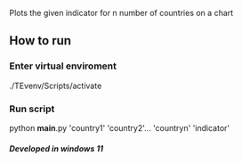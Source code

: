 Plots the given indicator for n number of countries on a chart
## How to run
### Enter virtual enviroment
./TEvenv/Scripts/activate
### Run script
python __main__.py  'country1' 'country2'... 'countryn' 'indicator'

##### Developed in windows 11